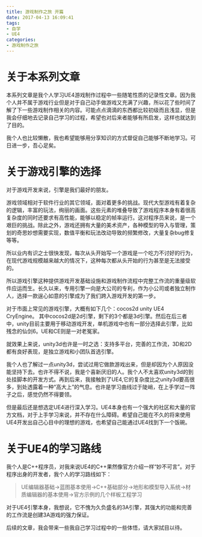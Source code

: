 ```yaml
---
title: 游戏制作之旅 开篇
date: 2017-04-13 16:09:41
tags:
- 自学
- UE4
categories:
- 游戏制作之旅
---
```



# 关于本系列文章

本系列文章是我个人学习UE4游戏制作过程中一些随笔性质的记录性文章。因为我个人并不属于游戏行业但是对于自己动手做游戏又充满了兴趣，所以花了些时间了解了下一些游戏制作相关的内容。可能点点滴滴的东西都比较初级而且浅显，但是我会仔细地去记录自己学习的过程，希望也对后来者能够有所启发，这样也就达到了目的。


我个人也比较懒散，我也希望能够用分享知识的方式督促自己能够不断地学习。可日进一步，吾心足矣。



# 关于游戏引擎的选择

对于游戏开发来说，引擎是我们最好的朋友。

游戏领域相对于软件行业的其它领域，面对着更多的挑战。现代大型游戏有着复杂的逻辑，丰富的玩法，绚丽的画面。这些元素的堆叠导致了游戏程序本身有着很高复杂度的同时还要求有高性能，能够以稳定的帧率运行。这对程序员来说，是一个艰巨的挑战。除此之外，游戏还拥有大量的美术资产，各种模型的导入与管理，策划的奇思妙想需要实现，数值平衡和玩法改动导致的频繁修改，大量复杂bug修复等等。

所以业内有识之士很快发现，每次从头开始写一个游戏是一个吃力不讨好的行为，在现代游戏规模越来越大的情况下，这种每次都从头开始的行为甚至是无法接受的。

所以游戏引擎这种提供游戏开发基础设施和游戏制作流程中完整工作流的重量级软件应运而生。长久以来，专用引擎一向是大公司的专利，作为小公司或者独立制作人，选择一款逞心如意的引擎成为了我们跨入游戏开发的第一步。

对于市面上常见的游戏引擎，大概有如下几个：cocos2d unity UE4 CryEngine。
其中cocos2d是2d引擎，剩下的3个都是3d引擎。然后在后三者中，unity目前主要用于移动游戏开发，单机游戏中也有一部分选择此引擎，比如残念的仙剑6。UE和CE则是一对老冤家。

就效果上来说，unity3d也许是一时之选：支持多平台，完善的工作流，3D和2D都有良好表现，是独立游戏和小团队首选引擎。

我个人也了解过一点unity3d，尝试过用它做款游戏出来，但是却因为个人原因没能坚持下去。也许不得不说，我是个喜新厌旧的人。我个人不太喜欢unity3d的到处挂脚本的开发方式。再到后来，我接触到了UE4,它的复杂度比之unity3d要高很多，到处透露着一种“高大上”的气息。也许是学习曲线过于陡峭，在上手学过一阵子之后，感觉仍然不得要领。


但是最后还是想选定UE4进行深入学习。UE4本身也有一个强大的社区和大量的官方文档，对于上手学习来说，并不存在什么障碍。希望自己能在不久的将来使用UE4开发出自己心目中的理想的游戏，也希望自己能通过UE4找到下一个饭碗。


# 关于UE4的学习路线
我个人是C++程序员，对我来说UE4的C++果然像官方介绍一样“妙不可言”。对于程序出身的开发者，我个人的学习路线如下：

> UE编辑器基础->蓝图基本使用->C++基础部分->地形和模型导入系统->材质编辑器的基本使用->官方示例的几个样板工程学习

对于UE4引擎本身，我想说，它不愧为久负盛名的3A引擎，其强大的功能和完善的工作流是创建3A游戏的强力保证。

后续的文章，我会带来一些我自己学习过程中的一些体悟，请大家拭目以待。
